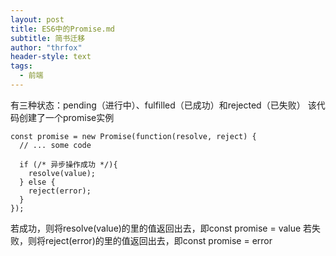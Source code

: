 ```yaml
---
layout: post
title: ES6中的Promise.md
subtitle: 简书迁移
author: "thrfox"
header-style: text
tags:
  - 前端
---
```


有三种状态：pending（进行中）、fulfilled（已成功）和rejected（已失败）
该代码创建了一个promise实例
```
const promise = new Promise(function(resolve, reject) {
  // ... some code

  if (/* 异步操作成功 */){
    resolve(value);
  } else {
    reject(error);
  }
});
```
若成功，则将resolve(value)的里的值返回出去，即const promise = value
若失败，则将reject(error)的里的值返回出去，即const promise = error

